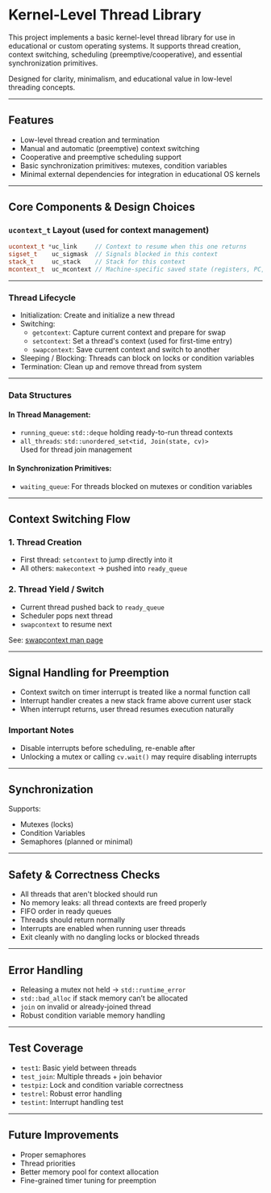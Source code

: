 # Kernel-Level Thread Library

This project implements a basic kernel-level thread library for use in educational or custom operating systems. It supports thread creation, context switching, scheduling (preemptive/cooperative), and essential synchronization primitives.

Designed for clarity, minimalism, and educational value in low-level threading concepts.

---

## Features

- Low-level thread creation and termination  
- Manual and automatic (preemptive) context switching  
- Cooperative and preemptive scheduling support  
- Basic synchronization primitives: mutexes, condition variables  
- Minimal external dependencies for integration in educational OS kernels  

---

## Core Components & Design Choices

### `ucontext_t` Layout (used for context management)

```cpp
ucontext_t *uc_link     // Context to resume when this one returns
sigset_t    uc_sigmask  // Signals blocked in this context
stack_t     uc_stack    // Stack for this context
mcontext_t  uc_mcontext // Machine-specific saved state (registers, PC, etc.)
```

---

### Thread Lifecycle

- Initialization: Create and initialize a new thread  
- Switching:
  - `getcontext`: Capture current context and prepare for swap
  - `setcontext`: Set a thread's context (used for first-time entry)
  - `swapcontext`: Save current context and switch to another  
- Sleeping / Blocking: Threads can block on locks or condition variables  
- Termination: Clean up and remove thread from system  

---

### Data Structures

#### In Thread Management:
- `running_queue`: `std::deque` holding ready-to-run thread contexts  
- `all_threads`: `std::unordered_set<tid, Join(state, cv)>`  
  Used for thread join management  

#### In Synchronization Primitives:
- `waiting_queue`: For threads blocked on mutexes or condition variables  

---

## Context Switching Flow

### 1. Thread Creation
- First thread: `setcontext` to jump directly into it  
- All others: `makecontext` → pushed into `ready_queue`  

### 2. Thread Yield / Switch
- Current thread pushed back to `ready_queue`  
- Scheduler pops next thread  
- `swapcontext` to resume next  

See: [swapcontext man page](https://linux.die.net/man/3/swapcontext)

---

## Signal Handling for Preemption

- Context switch on timer interrupt is treated like a normal function call  
- Interrupt handler creates a new stack frame above current user stack  
- When interrupt returns, user thread resumes execution naturally  

### Important Notes
- Disable interrupts before scheduling, re-enable after  
- Unlocking a mutex or calling `cv.wait()` may require disabling interrupts  

---

## Synchronization

Supports:
- Mutexes (locks)  
- Condition Variables  
- Semaphores (planned or minimal)  

---

## Safety & Correctness Checks

- All threads that aren't blocked should run  
- No memory leaks: all thread contexts are freed properly  
- FIFO order in ready queues  
- Threads should return normally  
- Interrupts are enabled when running user threads  
- Exit cleanly with no dangling locks or blocked threads  

---

## Error Handling

- Releasing a mutex not held → `std::runtime_error`  
- `std::bad_alloc` if stack memory can’t be allocated  
- `join` on invalid or already-joined thread  
- Robust condition variable memory handling  

---

## Test Coverage

- `test1`: Basic yield between threads  
- `test_join`: Multiple threads + join behavior  
- `testpiz`: Lock and condition variable correctness  
- `testrel`: Robust error handling  
- `testint`: Interrupt handling test  

---

## Future Improvements

- Proper semaphores  
- Thread priorities  
- Better memory pool for context allocation  
- Fine-grained timer tuning for preemption  
